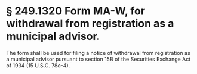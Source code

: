 # § 249.1320   Form MA-W, for withdrawal from registration as a municipal advisor.

The form shall be used for filing a notice of withdrawal from registration as a municipal advisor pursuant to section 15B of the Securities Exchange Act of 1934 (15 U.S.C. 78*o*-4).




